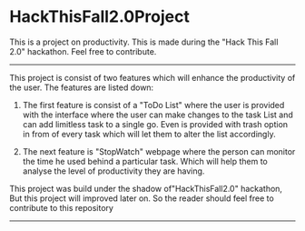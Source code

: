 # HackThisFall2.0Project
This is a project on productivity. This is made during the "Hack This Fall 2.0" hackathon. Feel free to contribute.
***
This project is consist of two features which will enhance the productivity of the user. The features are listed down:

1. The first feature is consist of a "ToDo List" where the user is provided with the interface where the user can make changes to the task List and can add limitless task to a single go. Even is provided with trash option in from of every task which will let them to alter the list accordingly.

2. The next feature is "StopWatch" webpage where the person can monitor the time he used behind a particular task. Which will help them to analyse the level of productivity they are having.

This project was build under the shadow of"HackThisFall2.0" hackathon, But this project will improved later on. So the reader should feel free to contribute to this repository
***

